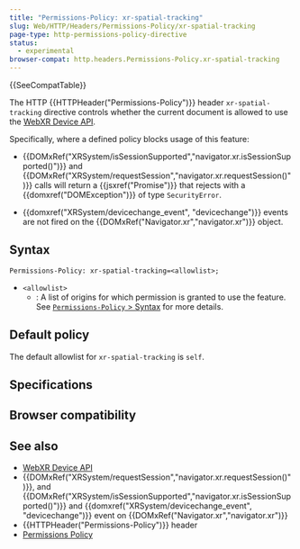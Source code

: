 ```yaml
---
title: "Permissions-Policy: xr-spatial-tracking"
slug: Web/HTTP/Headers/Permissions-Policy/xr-spatial-tracking
page-type: http-permissions-policy-directive
status:
  - experimental
browser-compat: http.headers.Permissions-Policy.xr-spatial-tracking
---
```


{{SeeCompatTable}}

The HTTP {{HTTPHeader("Permissions-Policy")}} header `xr-spatial-tracking` directive controls whether the current document is allowed to use the [WebXR Device API](/Web/API/WebXR_Device_API).

Specifically, where a defined policy blocks usage of this feature:

- {{DOMxRef("XRSystem/isSessionSupported","navigator.xr.isSessionSupported()")}} and {{DOMxRef("XRSystem/requestSession","navigator.xr.requestSession()")}} calls will return a {{jsxref("Promise")}} that rejects with a {{domxref("DOMException")}} of type `SecurityError`.

- {{domxref("XRSystem/devicechange_event", "devicechange")}} events are not fired on the {{DOMxRef("Navigator.xr","navigator.xr")}} object.

## Syntax

```http
Permissions-Policy: xr-spatial-tracking=<allowlist>;
```

- `<allowlist>`
  - : A list of origins for which permission is granted to use the feature. See [`Permissions-Policy` > Syntax](/Web/HTTP/Headers/Permissions-Policy#syntax) for more details.

## Default policy

The default allowlist for `xr-spatial-tracking` is `self`.

## Specifications



## Browser compatibility



## See also

- [WebXR Device API](/Web/API/WebXR_Device_API)
- {{DOMxRef("XRSystem/requestSession","navigator.xr.requestSession()")}}, and {{DOMxRef("XRSystem/isSessionSupported","navigator.xr.isSessionSupported()")}} and {{domxref("XRSystem/devicechange_event", "devicechange")}} event on {{DOMxRef("Navigator.xr","navigator.xr")}}
- {{HTTPHeader("Permissions-Policy")}} header
- [Permissions Policy](/Web/HTTP/Permissions_Policy)
